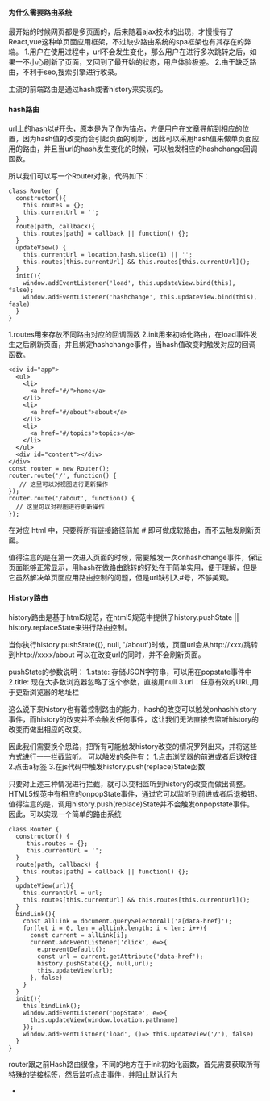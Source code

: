 #### 为什么需要路由系统

最开始的时候网页都是多页面的，后来随着ajax技术的出现，才慢慢有了React,vue这种单页面应用框架，不过缺少路由系统的spa框架也有其存在的弊端。
1.用户在使用过程中，url不会发生变化，那么用户在进行多次跳转之后，如果一不小心刷新了页面，又回到了最开始的状态，用户体验极差。
2.由于缺乏路由，不利于seo,搜索引擎进行收录。

主流的前端路由是通过hash或者history来实现的。

#### hash路由
url上的hash以#开头，原本是为了作为锚点，方便用户在文章导航到相应的位置，因为hash值的改变而会引起页面的刷新，因此可以采用hash值来做单页面应用的路由，并且当url的hash发生变化的时候，可以触发相应的hashchange回调函数。

所以我们可以写一个Router对象，代码如下：

```
class Router {
  constructor(){
    this.routes = {};
    this.currentUrl = '';
  }
  route(path, callback){
    this.routes[path] = callback || function() {};
  }
  updateView() {
    this.currentUrl = location.hash.slice(1) || '';
    this.routes[this.currentUrl] && this.routes[this.currentUrl]();
  }
  init(){
    window.addEventListener('load', this.updateView.bind(this), false);
    window.addEventListener('hashchange', this.updateView.bind(this), fasle)
  }
}

```
1.routes用来存放不同路由对应的回调函数
2.init用来初始化路由，在load事件发生之后刷新页面，并且绑定hashchange事件，当hash值改变时触发对应的回调函数。
```
<div id="app">
  <ul>
    <li>
      <a href="#/">home</a>
    </li>
    <li>
      <a href="#/about">about</a>
    </li>
    <li>
      <a href="#/topics">topics</a>
    </li>
  </ul>
  <div id="content"></div>
</div>
const router = new Router();
router.route('/', function() {
   // 这里可以对视图进行更新操作
});
router.route('/about', function() {
  // 这里可以对视图进行更新操作
});

```

在对应 html 中，只要将所有链接路径前加 # 即可做成软路由，而不去触发刷新页面。

值得注意的是在第一次进入页面的时候，需要触发一次onhashchange事件，保证页面能够正常显示，用hash在做路由跳转的好处在于简单实用，便于理解，但是它虽然解决单页面应用路由控制的问题，但是url缺引入#号，不够美观。

#### History路由

history路由是基于html5规范，在html5规范中提供了history.pushState || history.replaceState来进行路由控制。

当你执行history.pushState({}, null, '/about')时候，页面url会从http://xxx/跳转到hhtp://xxxx/about 可以在改变url的同时，并不会刷新页面。

pushState的参数说明：
1.state: 存储JSON字符串，可以用在popstate事件中
2.title: 现在大多数浏览器忽略了这个参数，直接用null
3.url：任意有效的URL,用于更新浏览器的地址栏

这么说下来history也有着控制路由的能力，hash的改变可以触发onhashhistory事件，而history的改变并不会触发任何事件，这让我们无法直接去监听history的改变而做出相应的改变。

因此我们需要换个思路，把所有可能触发history改变的情况罗列出来，并将这些方式进行一一拦截监听。
可以触发的条件有：
1.点击浏览器的前进或者后退按钮
2.点击a标签
3.在js代码中触发history.push(replace)State函数

只要对上述三种情况进行拦截，就可以变相监听到history的改变而做出调整。
HTML5规范中有相应的onpopState事件，通过它可以监听到前进或者后退按钮。值得注意的是，调用history.push(replace)State并不会触发onpopstate事件。
因此，可以实现一个简单的路由系统
```
class Router {
  constructor() {
     this.routes = {};
     this.currentUrl = '';
  }
  route(path, callback) {
    this.routes[path] = callback || function() {};
  }
  updateView(url){
    this.currentUrl = url;
    this.routes[this.currentUrl] && this.routes[this.currentUrl]();
  }
  bindLink(){
    const allLink = document.querySelectorAll('a[data-href]');
    for(let i = 0, len = allLink.length; i < len; i++){
      const current = allLink[i];
      current.addEventListener('click', e=>{
        e.preventDefault();
        const url = current.getAttribute('data-href');
        history.pushState({}, null,url);
        this.updateView(url);
      }, false)
    }
  }
  init(){
    this.bindLink();
    window.addEventListener('popState', e=>{
      this.updateView(window.location.pathname)
    });
    window.addEventListner('load', ()=> this.updateView('/'), false)
  }
}
```
router跟之前Hash路由很像，不同的地方在于init初始化函数，首先需要获取所有特殊的链接标签，然后监听点击事件，并阻止默认行为






































































-
